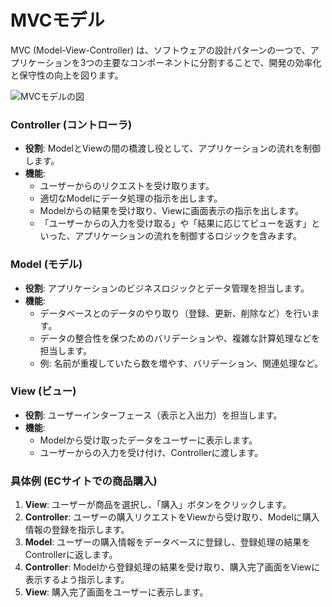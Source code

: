 # MVCモデル

MVC (Model-View-Controller) は、ソフトウェアの設計パターンの一つで、アプリケーションを3つの主要なコンポーネントに分割することで、開発の効率化と保守性の向上を図ります。

![MVCモデルの図](Pasted%20image%2020250619115500.png)

### Controller (コントローラ)

- **役割**: ModelとViewの間の橋渡し役として、アプリケーションの流れを制御します。
- **機能**:
  - ユーザーからのリクエストを受け取ります。
  - 適切なModelにデータ処理の指示を出します。
  - Modelからの結果を受け取り、Viewに画面表示の指示を出します。
  - 「ユーザーからの入力を受け取る」や「結果に応じてビューを返す」といった、アプリケーションの流れを制御するロジックを含みます。

### Model (モデル)

- **役割**: アプリケーションのビジネスロジックとデータ管理を担当します。
- **機能**:
  - データベースとのデータのやり取り（登録、更新、削除など）を行います。
  - データの整合性を保つためのバリデーションや、複雑な計算処理などを担当します。
  - 例: 名前が重複していたら数を増やす、バリデーション、関連処理など。

### View (ビュー)

- **役割**: ユーザーインターフェース（表示と入出力）を担当します。
- **機能**:
  - Modelから受け取ったデータをユーザーに表示します。
  - ユーザーからの入力を受け付け、Controllerに渡します。

### 具体例 (ECサイトでの商品購入)

1.  **View**:
    ユーザーが商品を選択し、「購入」ボタンをクリックします。
2.  **Controller**:
    ユーザーの購入リクエストをViewから受け取り、Modelに購入情報の登録を指示します。
3.  **Model**:
    ユーザーの購入情報をデータベースに登録し、登録処理の結果をControllerに返します。
4.  **Controller**:
    Modelから登録処理の結果を受け取り、購入完了画面をViewに表示するよう指示します。
5.  **View**:
    購入完了画面をユーザーに表示します。
    